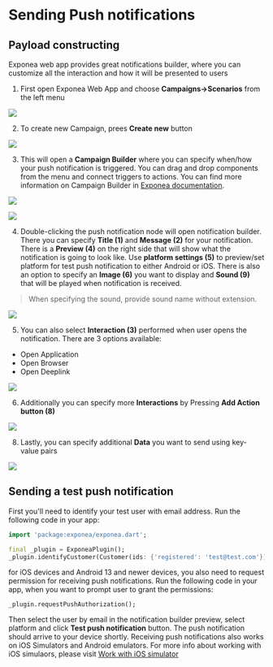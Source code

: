 # Sending Push notifications

## Payload constructing
Exponea web app provides great notifications builder, where you can customize all the interaction and how it will be presented to users

1. First open Exponea Web App and choose **Campaigns->Scenarios** from the left menu

  ![](images/send1.png)

2. To create new Campaign, prees **Create new** button

  ![](images/send2.png)

3. This will open a **Campaign Builder** where you can specify when/how your push notification is triggered. You can drag and drop components from the menu and connect triggers to actions. You can find more information on Campaign Builder in [Exponea documentation](https://docs.exponea.com/docs/scenarios-1).

  ![](images/send3.png)

  ![](images/send4.png)


4. Double-clicking the push notification node will open notification builder. There you can specify **Title (1)** and **Message (2)** for your notification. There is a **Preview (4)** on the right side that will show what the notification is going to look like. Use **platform settings (5)** to preview/set platform for test push notification to either Android or iOS. There is also an option to specify an **Image (6)** you want to display and **Sound (9)** that will be played when notification is received.

> When specifying the sound, provide sound name without extension.

![](images/send5.png)

5. You can also select **Interaction (3)** performed when user opens the notification. There are 3 options available:
  * Open Application
  * Open Browser
  * Open Deeplink

![](images/send6.png)  

6. Additionally you can specify more **Interactions** by Pressing **Add Action button (8)**

![](images/send7.png)

8. Lastly, you can specify additional **Data** you want to send using key-value pairs

![](images/send8.png)

## Sending a test push notification
First you'll need to identify your test user with email address. Run the following code in your app:
```dart
import 'package:exponea/exponea.dart';

final _plugin = ExponeaPlugin();
_plugin.identifyCustomer(Customer(ids: {'registered': 'test@test.com'}));
```

for iOS devices and Android 13 and newer devices, you also need to request permission for receiving push notifications. Run the following code in your app, when you want to prompt user to grant the permissions:
```
_plugin.requestPushAuthorization();
```

Then select the user by email in the notification builder preview, select platform and click **Test push notification** button. The push notification should arrive to your device shortly. Receiving push notifications also works on iOS Simulators and Android emulators. For more info about working with iOS simulaors, please visit [Work with iOS simulator](https://github.com/panaxeo/exponea_ios-sdk/blob/develop/Documentation/PUSH.md#work-with-ios-simulator)